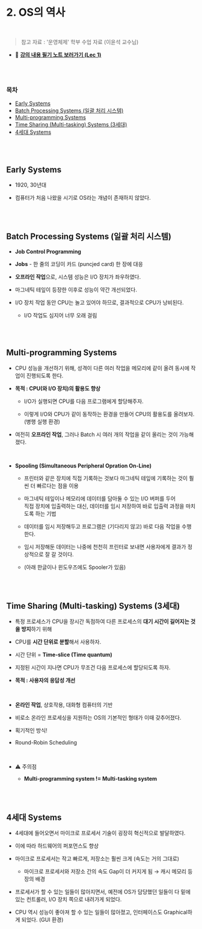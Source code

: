 # 2. OS의 역사

<br/>

> 참고 자료 : '운영체제' 학부 수업 자료 (이윤석 교수님)

- 📔 <strong><a href="https://drive.google.com/file/d/1TxI6KTJy-1fH4e1DFlgcXPIVdxS11tg3/view?usp=sharing">강의 내용 필기 노트 보러가기 (Lec 1)</a></strong>

<br/><br/>

### 목차

- <a href="https://github.com/SangYoonLee1231/TIL/blob/main/Operating_System/OS/2-os-history.md#early-systems">Early Systems</a>
- <a href="https://github.com/SangYoonLee1231/TIL/blob/main/Operating_System/OS/2-os-history.md#batch-processing-systems-%EC%9D%BC%EA%B4%84-%EC%B2%98%EB%A6%AC-%EC%8B%9C%EC%8A%A4%ED%85%9C">Batch Processing Systems (일괄 처리 시스템)</a>
- <a href="https://github.com/SangYoonLee1231/TIL/blob/main/Operating_System/OS/2-os-history.md#multi-programming-systems">Multi-programming Systems</a>
- <a href="https://github.com/SangYoonLee1231/TIL/blob/main/Operating_System/OS/2-os-history.md#time-sharing-multi-tasking-systems-3%EC%84%B8%EB%8C%80">Time Sharing (Multi-tasking) Systems (3세대)</a>
- <a href="https://github.com/SangYoonLee1231/TIL/blob/main/Operating_System/OS/2-os-history.md#4%EC%84%B8%EB%8C%80-systems">4세대 Systems</a>

<br/><br/>

## Early Systems

- 1920, 30년대

- 컴퓨터가 처음 나왔을 시기로 OS라는 개념이 존재하지 않았다.

<br/><br/>

## Batch Processing Systems (일괄 처리 시스템)

- **Job Control Programming**

- **Jobs** - 한 줄의 코딩이 카드 (puncjed card) 한 장에 대응

- **오프라인 작업**으로, 시스템 성능은 I/O 장치가 좌우하였다.

- 마그네틱 테잎이 등장한 이후로 성능이 약간 개선되었다.

- I/O 장치 작업 동안 CPU는 놀고 있어야 하므로, 결과적으로 CPU가 낭비된다.

  - I/O 작업도 심지어 너무 오래 걸림

<br/><br/>

## Multi-programming Systems

- CPU 성능을 개선하기 위해, 성격이 다른 여러 작업을 메모리에 같이 올려 동시에 작업이 진행되도록 한다.

- <strong>목적 : CPU(와 I/O 장치)의 활용도 향상</strong>

  - I/O가 실행되면 CPU를 다음 프로그램에게 할당해주자.

  - 이렇게 I/O와 CPU가 같이 동작하는 환경을 만들어 CPU의 활용도를 올려보자. (병행 실행 환경)

- 여전히 **오프라인 작업**, 그러나 Batch 시 여러 개의 작업을 같이 올리는 것이 가능해졌다.

<br/>

- <strong>Spooling (Simultaneous Peripheral Opration On-Line)</strong>

  - 프린터와 같은 장치에 직접 기록하는 것보다 마그네틱 테잎에 기록하는 것이 훨씬 더 빠르다는 점을 이용

  - 마그네틱 테잎이나 메모리에 데이터를 담아둘 수 있는 I/O 버퍼를 두어  
    직접 장치에 입출력하는 대신, 데이터를 임시 저장하여 바로 입출력 과정을 마치도록 하는 기법

  - 데이터를 임시 저장해두고 프로그램은 (기다리지 않고) 바로 다음 작업을 수행한다.

  - 임시 저장해둔 데이터는 나중에 천천히 프린터로 보내면 사용자에게 결과가 정상적으로 잘 갈 것이다.

  - (아래 한글이나 윈도우즈에도 Spooler가 있음)

<br/><br/>

## Time Sharing (Multi-tasking) Systems (3세대)

- 특정 프로세스가 CPU을 장시간 독점하여 다른 프로세스의 **대기 시간이 길어지는 것을 방지**하기 위해

- CPU를 **시간 단위로 분할**해서 사용하자.

- 시간 단위 = <strong>Time-slice (Time quantum)</strong>

- 지정된 시간이 지나면 CPU가 무조건 다음 프로세스에 할당되도록 하자.

- <strong>목적 : 사용자의 응답성 개선</strong>

<br/>

- **온라인 작업**, 상호작용, 대화형 컴퓨터의 기반

- 비로소 온라인 프로세싱을 지원하는 OS의 기본적인 형태가 이때 갖추어졌다.

- 획기적인 방식!

- Round-Robin Scheduling

<br/>

- ⚠️ 주의점

  - <strong>Multi-programming system != Multi-tasking system</strong>

<br/><br/>

## 4세대 Systems

- 4세대에 들어오면서 마이크로 프로세서 기술이 굉장히 혁신적으로 발달하였다.

- 이에 따라 하드웨어의 퍼포먼스도 향상

- 마이크로 프로세서는 작고 빠르게, 저장소는 훨씬 크게 (속도는 거의 그대로)

  - 마이크로 프로세서와 저장소 간의 속도 Gap이 더 커지게 됨 → 캐시 메모리 등장의 배경

- 프로세서가 할 수 있는 일들이 많아지면서, 예전에 OS가 담당했던 일들이 다 밑에 있는 컨트롤러, I/O 장치 쪽으로 내려가게 되었다.

- CPU 역시 성능이 좋아져 할 수 있는 일들이 많아졌고, 인터페이스도 Graphical하게 되었다. (GUI 환경)

<br/><br/>
